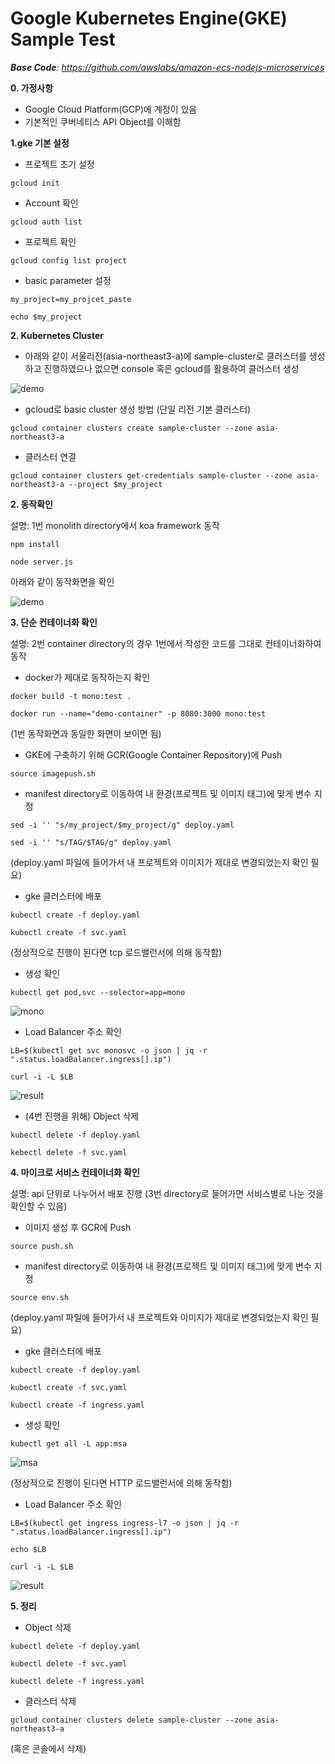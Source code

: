 # Google Kubernetes Engine(GKE) Sample Test



***Base Code**: https://github.com/awslabs/amazon-ecs-nodejs-microservices*



**0. 가정사항**

* Google Cloud Platform(GCP)에 계정이 있음
* 기본적인 쿠버네티스 API Object를 이해함

  

**1.gke 기본 설정**

* 프로젝트 초기 설정

`gcloud init`

* Account 확인

`gcloud auth list`

* 프로젝트 확인

`gcloud config list project`

* basic parameter 설정

`my_project=my_projcet_paste`

`echo $my_project`

  

**2. Kubernetes Cluster**

* 아래와 같이 서울리전(asia-northeast3-a)에 sample-cluster로 클러스터를 생성하고 진행하였으나 없으면 console 혹은 gcloud를 활용하여 클러스터 생성

![demo](./images/gke-cluster.png)

* gcloud로 basic cluster 생성 방법 (단일 리전 기본 클러스터)

`gcloud container clusters create sample-cluster --zone asia-northeast3-a`

* 클러스터 연결

`gcloud container clusters get-credentials sample-cluster --zone asia-northeast3-a --project $my_project`

  

**2. 동작확인**

설명: 1번 monolith directory에서 koa framework 동작

`npm install`

`node server.js`

아래와 같이 동작화면을 확인

![demo](./images/demo.png)

  

**3. 단순 컨테이너화 확인**

설명: 2번 container directory의 경우 1번에서 작성한 코드를 그대로 컨테이너화하여 동작

* docker가 제대로 동작하는지 확인

`docker build -t mono:test .`

`docker run --name="demo-container" -p 8080:3000 mono:test`

(1번 동작화면과 동일한 화면이 보이면 됨)

* GKE에 구축하기 위해 GCR(Google Container Repository)에 Push

`source imagepush.sh`

* manifest directory로 이동하여 내 환경(프로젝트 및 이미지 태그)에 맞게 변수 지정

`sed -i '' "s/my_project/$my_project/g" deploy.yaml`

`sed -i '' "s/TAG/$TAG/g" deploy.yaml`

(deploy.yaml 파일에 들어가서 내 프로젝트와 이미지가 제대로 변경되었는지 확인 필요)

* gke 클러스터에 배포

`kubectl create -f deploy.yaml`

`kubectl create -f svc.yaml`

(정상적으로 진행이 된다면 tcp 로드밸런서에 의해 동작함)

* 생성 확인

`kubectl get pod,svc --selector=app=mono`

![mono](./images/mono-component.png)

* Load Balancer 주소 확인

`LB=$(kubectl get svc monosvc -o json | jq -r ".status.loadBalancer.ingress[].ip")`

`curl -i -L $LB`

![result](./images/mono-result.png)  

* (4번 진행을 위해) Object 삭제

`kubectl delete -f deploy.yaml`

`kebectl delete -f svc.yaml`

**4. 마이크로 서비스 컨테이너화 확인**

설명: api 단위로 나누어서 배포 진행 (3번 directory로 들어가면 서비스별로 나눈 것을 확인할 수 있음)

* 이미지 생성 후 GCR에 Push

`source push.sh`

* manifest directory로 이동하여 내 환경(프로젝트 및 이미지 태그)에 맞게 변수 지정

`source env.sh`

(deploy.yaml 파일에 들어가서 내 프로젝트와 이미지가 제대로 변경되었는지 확인 필요)

* gke 클러스터에 배포

`kubectl create -f deploy.yaml`

`kubectl create -f svc.yaml`

`kubectl create -f ingress.yaml` 

* 생성 확인

`kubectl get all -L app:msa`



![msa](./images/msa-component.png)

(정상적으로 진행이 된다면 HTTP 로드밸런서에 의해 동작함)

* Load Balancer 주소 확인

`LB=$(kubectl get ingress ingress-l7 -o json | jq -r ".status.loadBalancer.ingress[].ip")`

`echo $LB`

`curl -i -L $LB`

![result](./images/msa-result.png)



**5. 정리**

* Object 삭제

`kubectl delete -f deploy.yaml`

`kubectl delete -f svc.yaml`

`kubectl delete -f ingress.yaml`

* 클러스터 삭제

`gcloud container clusters delete sample-cluster --zone asia-northeast3-a`

(혹은 콘솔에서 삭제)